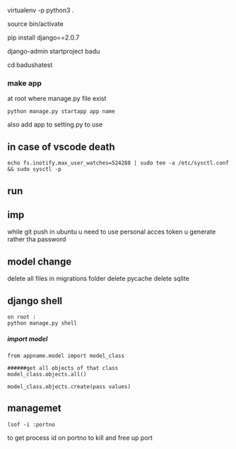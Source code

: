  virtualenv -p python3 .

source bin/activate

pip install django==2.0.7

django-admin startproject badu

cd badushatest

### make app
at root where manage.py file exist

    python manage.py startapp app name
also add app to setting.py to use



## in case of vscode death
    echo fs.inotify.max_user_watches=524288 | sudo tee -a /etc/sysctl.conf && sudo sysctl -p
## run


## imp
while git push in ubuntu u need to use personal acces token u generate rather tha password


## model change
delete all files in migrations folder
delete pycache
delete sqlite


## django shell
 
    on root :
    python manage.py shell

##### import model
    from appname.model import model_class

    ######get all objects of that class
    model_class.objects.all()

    model_class.objects.create(pass values)


## managemet 
    lsof -i :portno
to get process id on portno to kill and free up port 

